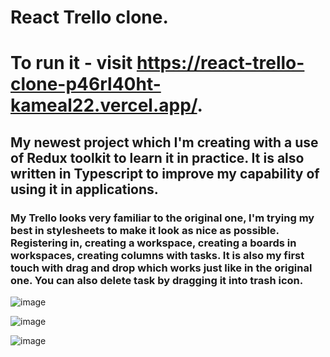 # React Trello clone.

# To run it - visit https://react-trello-clone-p46rl40ht-kameal22.vercel.app/.

## My newest project which I'm creating with a use of Redux toolkit to learn it in practice. It is also written in Typescript to improve my capability of using it in applications.

### My Trello looks very familiar to the original one, I'm trying my best in stylesheets to make it look as nice as possible. Registering in, creating a workspace, creating a boards in workspaces, creating columns with tasks. It is also my first touch with drag and drop which works just like in the original one. You can also delete task by dragging it into trash icon.

![image](https://user-images.githubusercontent.com/80644310/176379595-b0cf0e9d-9935-4d2d-a79b-488b8206aec6.png)

![image](https://user-images.githubusercontent.com/80644310/176379855-f240e849-b08f-4f2b-a678-5c5fbcca766f.png)

![image](https://user-images.githubusercontent.com/80644310/176379775-b6c44ff2-ceb9-49ce-98ca-a936b195ad91.png)
